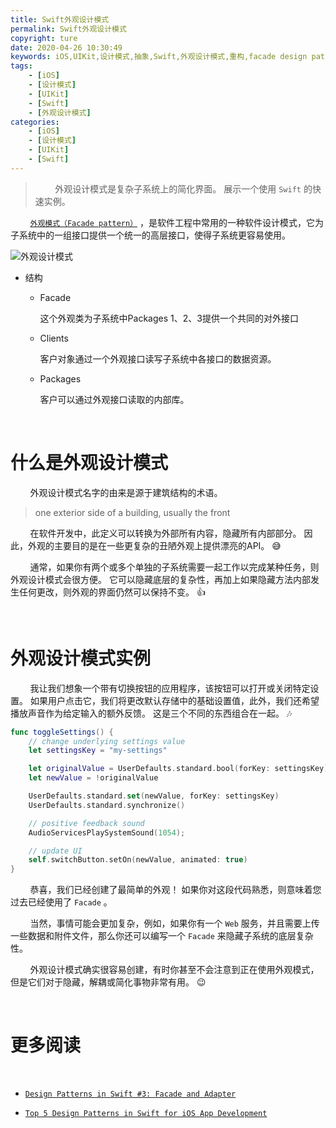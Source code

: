 ```yaml
---
title: Swift外观设计模式
permalink: Swift外观设计模式
copyright: ture
date: 2020-04-26 10:30:49
keywords: iOS,UIKit,设计模式,抽象,Swift,外观设计模式,重构,facade design pattern
tags:
    - [iOS]
    - [设计模式]
    - [UIKit]
    - [Swift]
    - [外观设计模式]
categories:
    - [iOS]
    - [设计模式]
    - [UIKit]
    - [Swift]
---
```


>&nbsp;&nbsp;&nbsp;&nbsp;&nbsp;&nbsp;&nbsp;&nbsp;外观设计模式是复杂子系统上的简化界面。 展示一个使用 ```Swift``` 的快速实例。

&nbsp;&nbsp;&nbsp;&nbsp;&nbsp;&nbsp;&nbsp;&nbsp;[```外观模式（Facade pattern）```](https://zh.wikipedia.org/wiki/%E5%A4%96%E8%A7%80%E6%A8%A1%E5%BC%8F "外观模式") ，是软件工程中常用的一种软件设计模式，它为子系统中的一组接口提供一个统一的高层接口，使得子系统更容易使用。



<!-- more -->

![外观设计模式](http://q8wtfza4q.bkt.clouddn.com/fp-stp1.png "")

+ 结构
    + Facade

        这个外观类为子系统中Packages 1、2、3提供一个共同的对外接口
    + Clients

        客户对象通过一个外观接口读写子系统中各接口的数据资源。
    + Packages
        
        客户可以通过外观接口读取的内部库。


</br>

# **什么是外观设计模式**

&nbsp;&nbsp;&nbsp;&nbsp;&nbsp;&nbsp;&nbsp;&nbsp;外观设计模式名字的由来是源于建筑结构的术语。
> one exterior side of a building, usually the front

&nbsp;&nbsp;&nbsp;&nbsp;&nbsp;&nbsp;&nbsp;&nbsp;在软件开发中，此定义可以转换为外部所有内容，隐藏所有内部部分。 因此，外观的主要目的是在一些更复杂的丑陋外观上提供漂亮的API。 😅

&nbsp;&nbsp;&nbsp;&nbsp;&nbsp;&nbsp;&nbsp;&nbsp;通常，如果你有两个或多个单独的子系统需要一起工作以完成某种任务，则外观设计模式会很方便。 它可以隐藏底层的复杂性，再加上如果隐藏方法内部发生任何更改，则外观的界面仍然可以保持不变。 👍

</br>

# **外观设计模式实例**

&nbsp;&nbsp;&nbsp;&nbsp;&nbsp;&nbsp;&nbsp;&nbsp;我让我们想象一个带有切换按钮的应用程序，该按钮可以打开或关闭特定设置。 如果用户点击它，我们将更改默认存储中的基础设置值，此外，我们还希望播放声音作为给定输入的额外反馈。 这是三个不同的东西组合在一起。 🎶

``` Swift
func toggleSettings() {
    // change underlying settings value
    let settingsKey = "my-settings"

    let originalValue = UserDefaults.standard.bool(forKey: settingsKey)
    let newValue = !originalValue

    UserDefaults.standard.set(newValue, forKey: settingsKey)
    UserDefaults.standard.synchronize()

    // positive feedback sound
    AudioServicesPlaySystemSound(1054);

    // update UI
    self.switchButton.setOn(newValue, animated: true)
}
```

&nbsp;&nbsp;&nbsp;&nbsp;&nbsp;&nbsp;&nbsp;&nbsp;恭喜，我们已经创建了最简单的外观！ 如果你对这段代码熟悉，则意味着您过去已经使用了 ```Facade``` 。

&nbsp;&nbsp;&nbsp;&nbsp;&nbsp;&nbsp;&nbsp;&nbsp;当然，事情可能会更加复杂，例如，如果你有一个 ```Web``` 服务，并且需要上传一些数据和附件文件，那么你还可以编写一个 ```Facade``` 来隐藏子系统的底层复杂性。

&nbsp;&nbsp;&nbsp;&nbsp;&nbsp;&nbsp;&nbsp;&nbsp;外观设计模式确实很容易创建，有时你甚至不会注意到正在使用外观模式，但是它们对于隐藏，解耦或简化事物非常有用。 😉

</br>

# 更多阅读

<br>

+ [```Design Patterns in Swift #3: Facade and Adapter```](https://www.appcoda.com/design-pattern-structural/ "")

+ [```Top 5 Design Patterns in Swift for iOS App Development```](https://rubygarage.org/blog/swift-design-patterns "")
